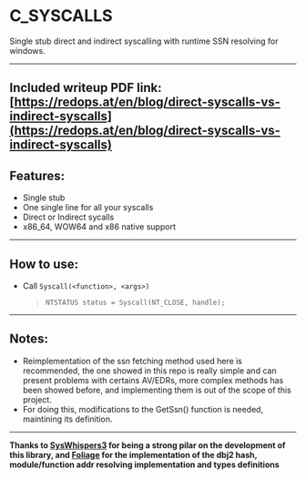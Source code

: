 # C_SYSCALLS

Single stub direct and indirect syscalling with runtime SSN resolving for windows.

---
Included writeup PDF link: [https://redops.at/en/blog/direct-syscalls-vs-indirect-syscalls](https://redops.at/en/blog/direct-syscalls-vs-indirect-syscalls)
---

## Features:
* Single stub
* One single line for all your syscalls
* Direct or Indirect sycalls
* x86_64, WOW64 and x86 native support
  
---

## How to use:
* Call `Syscall(<function>, <args>)`
    > `NTSTATUS status = Syscall(NT_CLOSE, handle);`

---

## Notes:
* Reimplementation of the ssn fetching method used here is recommended, the one showed in this repo is really simple and can present problems with certains AV/EDRs, more complex methods has been showed before, and implementing them is out of the scope of this project.
* For doing this, modifications to the GetSsn() function is needed, maintining its definition.

---

**Thanks to [SysWhispers3](https://github.com/klezVirus/SysWhispers3) for being a strong pilar on the development of this library, and [Foliage](https://github.com/SecIdiot/FOLIAGE) for the implementation of the dbj2 hash, module/function addr resolving implementation and types definitions**
